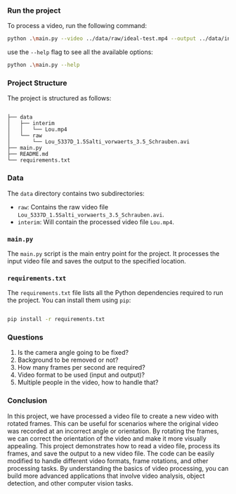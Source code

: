 

### Run the project

To process a video, run the following command:

```bash
python .\main.py --video ../data/raw/ideal-test.mp4 --output ../data/interim/Ideal.mp4 --live true --rotate false
```

use the `--help` flag to see all the available options:

```bash
python .\main.py --help
```

### Project Structure

The project is structured as follows:

```plaintext

├── data
│   ├── interim
│   │   └── Lou.mp4
│   └── raw
│       └── Lou_5337D_1.5Salti_vorwaerts_3.5_Schrauben.avi
├── main.py
├── README.md
└── requirements.txt

```

### Data

The `data` directory contains two subdirectories:

- `raw`: Contains the raw video file `Lou_5337D_1.5Salti_vorwaerts_3.5_Schrauben.avi`.
- `interim`: Will contain the processed video file `Lou.mp4`.

### `main.py`

The `main.py` script is the main entry point for the project. It processes the input video file and saves the output to the specified location.


### `requirements.txt`

The `requirements.txt` file lists all the Python dependencies required to run the project. You can install them using `pip`:

```bash

pip install -r requirements.txt

```

### Questions

1. Is the camera angle going to be fixed?
2. Background to be removed or not?
3. How many frames per second are required?
4. Video format to be used (input and output)?
5. Multiple people in the video, how to handle that?

### Conclusion

In this project, we have processed a video file to create a new video with rotated frames. This can be useful for scenarios where the original video was recorded at an incorrect angle or orientation. By rotating the frames, we can correct the orientation of the video and make it more visually appealing. This project demonstrates how to read a video file, process its frames, and save the output to a new video file. The code can be easily modified to handle different video formats, frame rotations, and other processing tasks. By understanding the basics of video processing, you can build more advanced applications that involve video analysis, object detection, and other computer vision tasks.